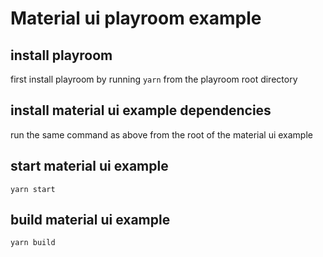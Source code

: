 # Material ui playroom example

## install playroom

first install playroom by running `yarn` from the playroom root directory

## install material ui example dependencies

run the same command as above from the root of the material ui example

## start material ui example

`yarn start`

## build material ui example

`yarn build`
